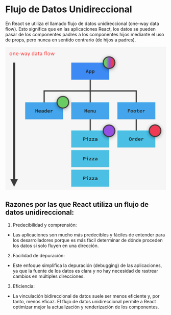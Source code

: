 # Flujo de Datos Unidireccional

En React se utiliza el llamado flujo de datos unidireccional (one-way data flow). Esto significa que en las aplicaciones React, los datos se pueden pasar de los componentes padres a los componentes hijos mediante el uso de props, pero nunca en sentido contrario (de hijos a padres).

![one-way](./one-way%20data%20flow.png)

## **Razones por las que React utiliza un flujo de datos unidireccional**:

1. Predecibilidad y comprensión:

- Las aplicaciones son mucho más predecibles y fáciles de entender para los desarrolladores porque es más fácil determinar de dónde proceden los datos si solo fluyen en una dirección.

2. Facilidad de depuración:

- Este enfoque simplifica la depuración (debugging) de las aplicaciones, ya que la fuente de los datos es clara y no hay necesidad de rastrear cambios en múltiples direcciones.

3. Eficiencia:

- La vinculación bidireccional de datos suele ser menos eficiente y, por tanto, menos eficaz. El flujo de datos unidireccional permite a React optimizar mejor la actualización y renderización de los componentes.
